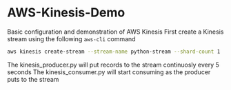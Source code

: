 # AWS-Kinesis-Demo
Basic configuration and demonstration  of AWS Kinesis 
First create a Kinesis stream using the following ``` aws-cli ``` command
```sh
aws kinesis create-stream --stream-name python-stream --shard-count 1
```
The kinesis_producer.py will put records to the stream continuosly every 5 seconds
The kinesis_consumer.py will start consuming as the producer puts to the stream
